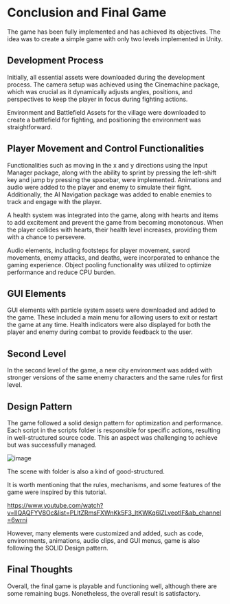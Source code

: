 # Conclusion and Final Game

The game has been fully implemented and has achieved its objectives. The idea was to create a simple game with only two levels implemented in Unity. 

## Development Process

Initially, all essential assets were downloaded during the development process. The camera setup was achieved using the Cinemachine package, which was crucial as it dynamically adjusts angles, positions, and perspectives to keep the player in focus during fighting actions.

Environment and Battlefield Assets for the village were downloaded to create a battlefield for fighting, and positioning the environment was straightforward.

## Player Movement and Control Functionalities

Functionalities such as moving in the x and y directions using the Input Manager package, along with the ability to sprint by pressing the left-shift key and jump by pressing the spacebar, were implemented. Animations and audio were added to the player and enemy to simulate their fight. Additionally, the AI Navigation package was added to enable enemies to track and engage with the player.

A health system was integrated into the game, along with hearts and items to add excitement and prevent the game from becoming monotonous. When the player collides with hearts, their health level increases, providing them with a chance to persevere. 

Audio elements, including footsteps for player movement, sword movements, enemy attacks, and deaths, were incorporated to enhance the gaming experience. Object pooling functionality was utilized to optimize performance and reduce CPU burden.

## GUI Elements

GUI elements with particle system assets were downloaded and added to the game. These included a main menu for allowing users to exit or restart the game at any time. Health indicators were also displayed for both the player and enemy during combat to provide feedback to the user.

## Second Level

In the second level of the game, a new city environment was added with stronger versions of the same enemy characters and the same rules for first level.

## Design Pattern

The game followed a solid design pattern for optimization and performance. Each script in the scripts folder is responsible for specific actions, resulting in well-structured source code. This an aspect was challenging to achieve but was successfully managed.

![image](https://github.com/hamoudi8080/GMD/assets/82207003/3e3184b0-6844-479c-953d-9015f27a1d9b)


The scene with folder is also a kind of good-structured.

It is worth mentioning that the rules, mechanisms, and some features of the game were inspired by this tutorial.

https://www.youtube.com/watch?v=IIQAQFYV8Oc&list=PLltZRmsFXWnKk5F3_ltKWKq6lZLveotIF&ab_channel=6wrni

However, many elements were customized and added, such as code, environments, animations, audio clips, and GUI menus, game is also following the SOLID Design pattern.

## Final Thoughts

Overall, the final game is playable and functioning well, although there are some remaining bugs. Nonetheless, the overall result is satisfactory.

